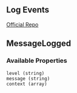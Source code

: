 ## Log Events
[Official Repo](https://github.com/laravel/framework/tree/7.x/src/Illuminate/Log/Events)

## MessageLogged

### Available Properties

    level (string)
    message (string)
    context (array)
